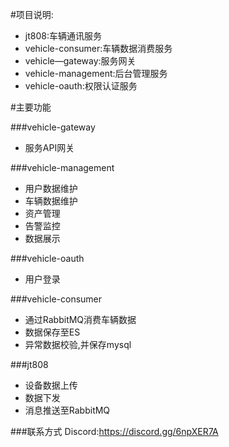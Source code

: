 #项目说明:

* jt808:车辆通讯服务
* vehicle-consumer:车辆数据消费服务
* vehicle—gateway:服务网关
* vehicle-management:后台管理服务
* vehicle-oauth:权限认证服务


#主要功能

###vehicle-gateway
* 服务API网关

###vehicle-management
* 用户数据维护
* 车辆数据维护
* 资产管理
* 告警监控
* 数据展示

###vehicle-oauth
* 用户登录

###vehicle-consumer
* 通过RabbitMQ消费车辆数据
* 数据保存至ES
* 异常数据校验,并保存mysql

###jt808
* 设备数据上传
* 数据下发
* 消息推送至RabbitMQ

###联系方式
Discord:https://discord.gg/6npXER7A

